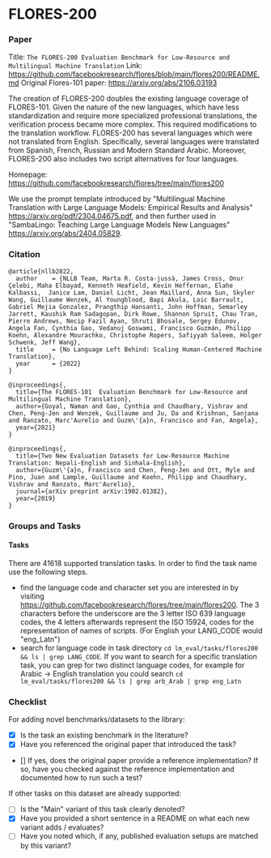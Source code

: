 # FLORES-200

### Paper

Title: `The FLORES-200 Evaluation Benchmark for Low-Resource and Multilingual Machine Translation`
Link: https://github.com/facebookresearch/flores/blob/main/flores200/README.md
Original Flores-101 paper: https://arxiv.org/abs/2106.03193

The creation of FLORES-200 doubles the existing language coverage of FLORES-101. Given the nature of the new languages, which have less standardization and require more specialized professional translations, the verification process became more complex. This required modifications to the translation workflow. FLORES-200 has several languages which were not translated from English. Specifically, several languages were translated from Spanish, French, Russian and Modern Standard Arabic. Moreover, FLORES-200 also includes two script alternatives for four languages.

Homepage: https://github.com/facebookresearch/flores/tree/main/flores200

We use the prompt template introduced by "Multilingual Machine Translation with Large Language Models:
Empirical Results and Analysis" https://arxiv.org/pdf/2304.04675.pdf, and then further used in "SambaLingo: Teaching Large Language Models New Languages" https://arxiv.org/abs/2404.05829.

### Citation

```
@article{nllb2022,
  author    = {NLLB Team, Marta R. Costa-jussà, James Cross, Onur Çelebi, Maha Elbayad, Kenneth Heafield, Kevin Heffernan, Elahe Kalbassi,  Janice Lam, Daniel Licht, Jean Maillard, Anna Sun, Skyler Wang, Guillaume Wenzek, Al Youngblood, Bapi Akula, Loic Barrault, Gabriel Mejia Gonzalez, Prangthip Hansanti, John Hoffman, Semarley Jarrett, Kaushik Ram Sadagopan, Dirk Rowe, Shannon Spruit, Chau Tran, Pierre Andrews, Necip Fazil Ayan, Shruti Bhosale, Sergey Edunov, Angela Fan, Cynthia Gao, Vedanuj Goswami, Francisco Guzmán, Philipp Koehn, Alexandre Mourachko, Christophe Ropers, Safiyyah Saleem, Holger Schwenk, Jeff Wang},
  title     = {No Language Left Behind: Scaling Human-Centered Machine Translation},
  year      = {2022}
}

@inproceedings{,
  title={The FLORES-101  Evaluation Benchmark for Low-Resource and Multilingual Machine Translation},
  author={Goyal, Naman and Gao, Cynthia and Chaudhary, Vishrav and Chen, Peng-Jen and Wenzek, Guillaume and Ju, Da and Krishnan, Sanjana and Ranzato, Marc'Aurelio and Guzm\'{a}n, Francisco and Fan, Angela},
  year={2021}
}

@inproceedings{,
  title={Two New Evaluation Datasets for Low-Resource Machine Translation: Nepali-English and Sinhala-English},
  author={Guzm\'{a}n, Francisco and Chen, Peng-Jen and Ott, Myle and Pino, Juan and Lample, Guillaume and Koehn, Philipp and Chaudhary, Vishrav and Ranzato, Marc'Aurelio},
  journal={arXiv preprint arXiv:1902.01382},
  year={2019}
}
```

### Groups and Tasks

#### Tasks
There are 41618 supported translation tasks. In order to find the task name use the following steps.

- find the language code and character set you are interested in by visiting https://github.com/facebookresearch/flores/tree/main/flores200. The 3 characters before the underscore are the 3 letter ISO 639 language codes, the 4 letters afterwards represent the ISO 15924, codes for the representation of names of scripts. (For English your LANG_CODE would "eng_Latn")
- search for language code in task directory `cd lm_eval/tasks/flores200 && ls | grep LANG_CODE`. If you want to search for a specific translation task, you can grep for two distinct language codes, for example for Arabic -> English translation you could search `cd lm_eval/tasks/flores200 && ls | grep arb_Arab | grep eng_Latn`

### Checklist

For adding novel benchmarks/datasets to the library:
  * [x] Is the task an existing benchmark in the literature?
  * [x] Have you referenced the original paper that introduced the task?
  * [] If yes, does the original paper provide a reference implementation? If so, have you checked against the reference implementation and documented how to run such a test?


If other tasks on this dataset are already supported:
* [ ] Is the "Main" variant of this task clearly denoted?
* [x] Have you provided a short sentence in a README on what each new variant adds / evaluates?
* [ ] Have you noted which, if any, published evaluation setups are matched by this variant?
